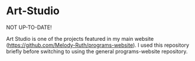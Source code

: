 # Art-Studio

NOT UP-TO-DATE!

Art Studio is one of the projects featured in my main website (https://github.com/Melody-Ruth/programs-website).
I used this repository briefly before switching to using the general programs-website repository.
